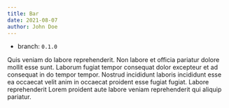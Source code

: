 ```yaml
---
title: Bar
date: 2021-08-07
author: John Doe
---
```


- branch: `0.1.0`

Quis veniam do labore reprehenderit. Non labore et officia pariatur dolore mollit esse sunt. Laborum fugiat tempor consequat dolor excepteur et ad consequat in do tempor tempor. Nostrud incididunt laboris incididunt esse ea occaecat velit anim in occaecat proident esse fugiat fugiat. Labore reprehenderit Lorem proident aute labore veniam reprehenderit qui aliquip pariatur.
